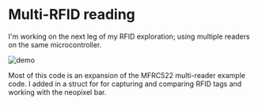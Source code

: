 # Multi-RFID reading

I'm working on the next leg of my RFID exploration; using multiple readers on the same microcontroller.

![demo](readme_attachments/demo.gif)

Most of this code is an expansion of the MFRC522 multi-reader example code. I added in a struct for for capturing and comparing RFID tags and working with the neopixel bar.
